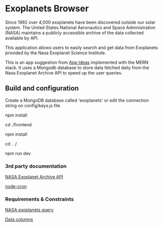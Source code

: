 # Exoplanets Browser

Since 1992 over 4,000 exoplanets have been discovered outside our solar
system. The United States National Aeronautics and Space Administration (NASA)
maintains a publicly accessible archive of the data collected available by API.

This application allows users to easily search and get data from Exoplanets provided by the Nasa Exoplanet Science Institute.

This is an app suggestion from [App Ideas](https://github.com/florinpop17/app-ideas) implemented with the  MERN stack. It uses a Mongodb database to store data fetched daily from the Nasa Exoplanet Archive API to speed up the user queries.

## Build and configuration

Create a MongoDB database called 'exoplanets' or edit the connection string on config/keys.js file

npm install

cd ./frontend

npm install

cd . ./

npm run dev

### 3rd party documentation

[NASA Exoplanet Archive API](https://exoplanetarchive.ipac.caltech.edu/index.html) 

[node-cron](https://www.npmjs.com/package/cron)

### Requirements & Constraints

[NASA exoplanets query](https://github.com/florinpop17/app-ideas/blob/master/Projects/3-Advanced/NASA-Exoplanet-Query.md)

[Data columns](https://exoplanetarchive.ipac.caltech.edu/docs/API_combined_table_columns.html)